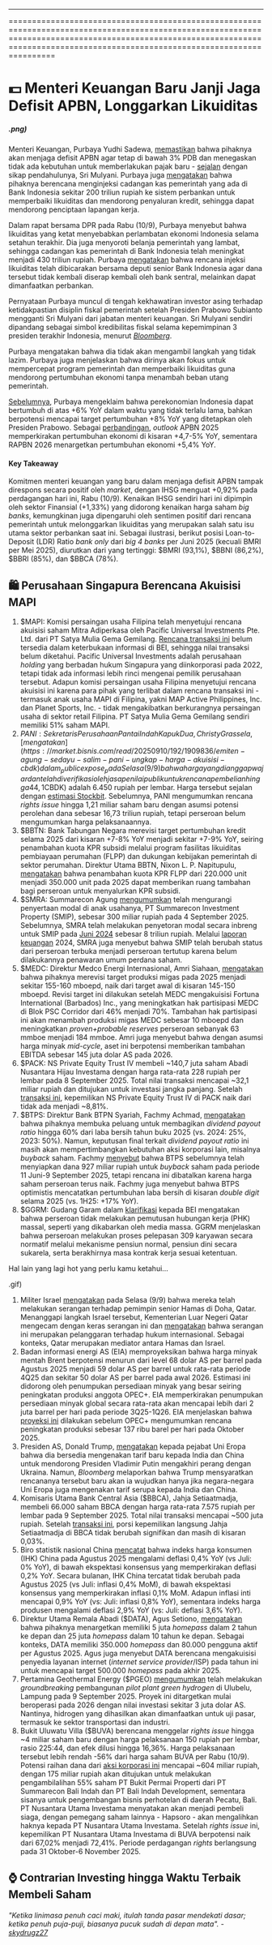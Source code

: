 ---

==================================================================================================================================================================================================================================

# 💵 Menteri Keuangan Baru Janji Jaga Defisit APBN, Longgarkan Likuiditas

##### .png)

#####

Menteri Keuangan, Purbaya Yudhi Sadewa, [memastikan](https://www.reuters.com/world/asia-pacific/indonesias-new-finance-minister-plans-liquidity-measures-with-central-bank-boost-2025-09-09/) bahwa pihaknya akan menjaga defisit APBN agar tetap di bawah 3% PDB dan menegaskan tidak ada kebutuhan untuk memberlakukan pajak baru - [sejalan](https://snips.stockbit.com/snips-terbaru/-pani-berencana-rights-issue-untuk-tambah-kepemilikan-di-cbdk#:~:text=Menteri%20Keuangan%2C%20Sri,terlindungi%20melalui%20insentif.) dengan sikap pendahulunya, Sri Mulyani. Purbaya juga [mengatakan](https://www.reuters.com/world/asia-pacific/indonesia-minister-says-will-use-government-funds-add-liquidity-banking-system-2025-09-10/) bahwa pihaknya berencana menginjeksi cadangan kas pemerintah yang ada di Bank Indonesia sekitar 200 triliun rupiah ke sistem perbankan untuk memperbaiki likuiditas dan mendorong penyaluran kredit, sehingga dapat mendorong penciptaan lapangan kerja.

Dalam rapat bersama DPR pada Rabu (10/9), Purbaya menyebut bahwa likuiditas yang ketat menyebabkan perlambatan ekonomi Indonesia selama setahun terakhir. Dia juga menyoroti belanja pemerintah yang lambat, sehingga cadangan kas pemerintah di Bank Indonesia telah meningkat menjadi 430 triliun rupiah. Purbaya [mengatakan](https://nasional.kontan.co.id/news/dorong-pertumbuhan-ekonomi-pemerintah-akan-kucurkan-dana-rp-200-triliun-ke-perbankan) bahwa rencana injeksi likuiditas telah dibicarakan bersama deputi senior Bank Indonesia agar dana tersebut tidak kembali diserap kembali oleh bank sentral, melainkan dapat dimanfaatkan perbankan.

Pernyataan Purbaya muncul di tengah kekhawatiran investor asing terhadap ketidakpastian disiplin fiskal pemerintah setelah Presiden Prabowo Subianto mengganti Sri Mulyani dari jabatan menteri keuangan. Sri Mulyani sendiri dipandang sebagai simbol kredibilitas fiskal selama kepemimpinan 3 presiden terakhir Indonesia, menurut _[Bloomberg](https://www.bloomberg.com/news/articles/2025-09-08/indonesia-to-reshuffle-finance-officials-cabinet-after-protests#:~:text=Indrawati%20has%20led,Widodo%20in%202016.)_.

Purbaya mengatakan bahwa dia tidak akan mengambil langkah yang tidak lazim. Purbaya juga menjelaskan bahwa dirinya akan fokus untuk mempercepat program pemerintah dan memperbaiki likuiditas guna mendorong pertumbuhan ekonomi tanpa menambah beban utang pemerintah.

[Sebelumnya](https://www.bloomberg.com/news/articles/2025-09-09/indonesia-s-new-finance-chief-aims-to-spur-growth-ease-unrest), Purbaya mengeklaim bahwa perekonomian Indonesia dapat bertumbuh di atas +6% YoY dalam waktu yang tidak terlalu lama, bahkan berpotensi mencapai target pertumbuhan +8% YoY yang ditetapkan oleh Presiden Prabowo. Sebagai [perbandingan](https://snips.stockbit.com/snips-terbaru/-rapbn-2026-ekonomi-ditarget-54-via-8-program-prioritas), _outlook_ APBN 2025 memperkirakan pertumbuhan ekonomi di kisaran +4,7-5% YoY, sementara RAPBN 2026 menargetkan pertumbuhan ekonomi +5,4% YoY.

#### Key Takeaway

Komitmen menteri keuangan yang baru dalam menjaga defisit APBN tampak direspons secara positif oleh _market_, dengan IHSG menguat +0,92% pada perdagangan hari ini, Rabu (10/9). Kenaikan IHSG sendiri hari ini dipimpin oleh sektor Finansial (+1,33%) yang didorong kenaikan harga saham _big banks_, kemungkinan juga dipengaruhi oleh sentimen positif dari rencana pemerintah untuk melonggarkan likuiditas yang merupakan salah satu isu utama sektor perbankan saat ini. Sebagai ilustrasi, berikut posisi Loan-to-Deposit (LDR) Ratio _bank only_ dari _big 4 banks_ per Juni 2025 (kecuali BMRI per Mei 2025), diurutkan dari yang tertinggi: $BMRI (93,1%), $BBNI (86,2%), $BBRI (85%), dan $BBCA (78%).

## 🛍️ Perusahaan Singapura Berencana Akuisisi MAPI

1.  $MAPI: Komisi persaingan usaha Filipina telah menyetujui rencana akuisisi saham Mitra Adiperkasa oleh Pacific Universal Investments Pte. Ltd. dari PT Satya Mulia Gema Gemilang. [Rencana transaksi ini](https://www.phcc.gov.ph/resource-details/pcc-clears-pacific-universal-investments-acquisition-of-pt-mitra) belum tersedia dalam keterbukaan informasi di BEI, sehingga nilai transaksi belum diketahui. Pacific Universal Investments adalah perusahaan _holding_ yang berbadan hukum Singapura yang diinkorporasi pada 2022, tetapi tidak ada informasi lebih rinci mengenai pemilik perusahaan tersebut. Adapun komisi persaingan usaha Filipina menyetujui rencana akuisisi ini karena para pihak yang terlibat dalam rencana transaksi ini - termasuk anak usaha MAPI di Filipina, yakni MAP Active Philippines, Inc. dan Planet Sports, Inc. - tidak mengakibatkan berkurangnya persaingan usaha di sektor retail Filipina. PT Satya Mulia Gema Gemilang sendiri memiliki 51% saham MAPI.
2.  $PANI: Sekretaris Perusahaan Pantai Indah Kapuk Dua, Christy Grassela, [mengatakan](https://market.bisnis.com/read/20250910/192/1909836/emiten-agung-sedayu-salim-pani-ungkap-harga-akuisisi-cbdk) dalam _public expose_ pada Selasa (9/9) bahwa harga yang dianggap wajar dan telah diverifikasi oleh jasa penilai publik untuk rencana pembelian hingga 44,1% saham Bangun Kosambi Sukses ($CBDK) adalah 6.450 rupiah per lembar. Harga tersebut sejalan dengan [estimasi Stockbit](https://stockbit.com/post/20796246). Sebelumnya, PANI mengumumkan rencana _rights issue_ hingga 1,21 miliar saham baru dengan asumsi potensi perolehan dana sebesar 16,73 triliun rupiah, tetapi perseroan belum mengumumkan harga pelaksanaannya.
3.  $BBTN: Bank Tabungan Negara merevisi target pertumbuhan kredit selama 2025 dari kisaran +7-8% YoY menjadi sekitar +7-9% YoY, seiring penambahan kuota KPR subsidi melalui program fasilitas likuiditas pembiayaan perumahan (FLPP) dan dukungan kebijakan pemerintah di sektor perumahan. Direktur Utama BBTN, Nixon L. P. Napitupulu, [mengatakan](https://www.idxchannel.com/banking/btn-bbtn-bidik-pertumbuhan-kredit-di-kisaran-7-9-persen) bahwa penambahan kuota KPR FLPP dari 220.000 unit menjadi 350.000 unit pada 2025 dapat memberikan ruang tambahan bagi perseroan untuk menyalurkan KPR subsidi.
4.  $SMRA: Summarecon Agung [mengumumkan](https://www.idx.co.id/StaticData/NewsAndAnnouncement/ANNOUNCEMENTSTOCK/From_EREP/202509/7910a197aa_fe5b46ce58.pdf) telah mengurangi penyertaan modal di anak usahanya, PT Summarecon Investment Property (SMIP), sebesar 300 miliar rupiah pada 4 September 2025. Sebelumnya, SMRA telah melakukan penyetoran modal secara inbreng untuk SMIP pada [Juni 2024](https://www.idx.co.id/StaticData/NewsAndAnnouncement/ANNOUNCEMENTSTOCK/From_EREP/202406/d2cd3d88dd_bc3dc573da.pdf) sebesar 8 triliun rupiah. Melalui [laporan keuangan](http://emitten-announcement.stockbit.com/attachments/SMRA_LapKeu_FY2024.pdf) 2024, SMRA juga menyebut bahwa SMIP telah berubah status dari perseroan terbuka menjadi perseroan tertutup karena belum dilakukannya penawaran umum perdana saham.
5.  $MEDC: Direktur Medco Energi Internasional, Amri Siahaan, [mengatakan](https://market.bisnis.com/read/20250910/192/1910066/medco-medc-genjot-produksi-migas-2025-akuisisi-repsol-di-blok-corridor-jadi-tenaga-baru) bahwa pihaknya merevisi target produksi migas pada 2025 menjadi sekitar 155-160 mboepd, naik dari target awal di kisaran 145-150 mboepd. Revisi target ini dilakukan setelah MEDC mengakuisisi Fortuna International (Barbados) Inc., yang meningkatkan hak partisipasi MEDC di Blok PSC Corridor dari 46% menjadi 70%. Tambahan hak partisipasi ini akan menambah produksi migas MEDC sebesar 10 mboepd dan meningkatkan _proven+probable reserves_ perseroan sebanyak 63 mmboe menjadi 184 mmboe. Amri juga menyebut bahwa dengan asumsi harga minyak _mid-cycle_, aset ini berpotensi memberikan tambahan EBITDA sebesar 145 juta dolar AS pada 2026.
6.  $PACK: NS Private Equity Trust IV membeli ~140,7 juta saham Abadi Nusantara Hijau Investama dengan harga rata-rata 228 rupiah per lembar pada 8 September 2025. Total nilai transaksi mencapai ~32,1 miliar rupiah dan ditujukan untuk investasi jangka panjang. Setelah [transaksi ini](https://www.idx.co.id/StaticData/NewsAndAnnouncement/ANNOUNCEMENTSTOCK/From_EREP/202509/f7a7b0415f_30961d2738.pdf), kepemilikan NS Private Equity Trust IV di PACK naik dari tidak ada menjadi ~8,81%.
7.  $BTPS: Direktur Bank BTPN Syariah, Fachmy Achmad, [mengatakan](https://finansial.bisnis.com/read/20250910/231/1910014/btpn-syariah-btps-buka-peluang-bagi-dividen-hingga-60-dari-laba-tahun-ini) bahwa pihaknya membuka peluang untuk membagikan _dividend payout ratio_ hingga 60% dari laba bersih tahun buku 2025 (vs. 2024: 25%, 2023: 50%). Namun, keputusan final terkait _dividend payout ratio_ ini masih akan mempertimbangkan kebutuhan aksi korporasi lain, misalnya _buyback_ saham. Fachmy [menyebut](https://finansial.bisnis.com/read/20250910/90/1910045/btps-batal-buyback-saham-meski-siapkan-dana-hampir-rp1-triliun-ini-alasannya) bahwa BTPS sebelumnya telah menyiapkan dana 927 miliar rupiah untuk _buyback_ saham pada periode 11 Juni-9 September 2025, tetapi rencana ini dibatalkan karena harga saham perseroan terus naik. Fachmy juga menyebut bahwa BTPS optimistis mencatatkan pertumbuhan laba bersih di kisaran _double digit_ selama 2025 (vs. 1H25: +17% YoY).
8.  $GGRM: Gudang Garam dalam [klarifikasi](https://www.idx.co.id/StaticData/NewsAndAnnouncement/ANNOUNCEMENTSTOCK/From_EREP/202509/a358597bf7_68de85bfef.pdf) kepada BEI mengatakan bahwa perseroan tidak melakukan pemutusan hubungan kerja (PHK) massal, seperti yang dikabarkan oleh media massa. GGRM menjelaskan bahwa perseroan melakukan proses pelepasan 309 karyawan secara normatif melalui mekanisme pensiun normal, pensiun dini secara sukarela, serta berakhirnya masa kontrak kerja sesuai ketentuan.

Hal lain yang lagi hot yang perlu kamu ketahui...

.gif)

1.  Militer Israel [mengatakan](https://www.reuters.com/business/energy/oil-settles-higher-after-israeli-attack-qatar-2025-09-09/) pada Selasa (9/9) bahwa mereka telah melakukan serangan terhadap pemimpin senior Hamas di Doha, Qatar. Menanggapi langkah Israel tersebut, Kementerian Luar Negeri Qatar mengecam dengan keras serangan ini dan [mengatakan](https://www.bbc.com/news/articles/cq5jl77ygv4o#:~:text=Qatar%20quickly%20accused%20Israel%20of%20%22reckless%22%20behaviour%20and%20breaking%20international%20law%20after%20the%20attack%20on%20a%20residential%20premises%20in%20the%20city.) bahwa serangan ini merupakan pelanggaran terhadap hukum internasional. Sebagai konteks, Qatar merupakan mediator antara Hamas dan Israel.
2.  Badan informasi energi AS (EIA) memproyeksikan bahwa harga minyak mentah Brent berpotensi menurun dari level 68 dolar AS per barrel pada Agustus 2025 menjadi 59 dolar AS per barrel untuk rata-rata periode 4Q25 dan sekitar 50 dolar AS per barrel pada awal 2026. Estimasi ini didorong oleh penumpukan persediaan minyak yang besar seiring peningkatan produksi anggota OPEC+. EIA memperkirakan penumpukan persediaan minyak global secara rata-rata akan mencapai lebih dari 2 juta barrel per hari pada periode 3Q25-1Q26. EIA menjelaskan bahwa [proyeksi ini](https://www.eia.gov/outlooks/steo/) dilakukan sebelum OPEC+ mengumumkan rencana peningkatan produksi sebesar 137 ribu barel per hari pada Oktober 2025.
3.  Presiden AS, Donald Trump, [mengatakan](https://www.bloomberg.com/news/articles/2025-09-09/trump-floats-massive-tariffs-on-china-india-to-pressure-russia?srnd=homepage-asia) kepada pejabat Uni Eropa bahwa dia bersedia mengenakan tarif baru kepada India dan China untuk mendorong Presiden Vladimir Putin mengakhiri perang dengan Ukraina. Namun, _Bloomberg_ melaporkan bahwa Trump mensyaratkan rencananya tersebut baru akan ia wujudkan hanya jika negara-negara Uni Eropa juga mengenakan tarif serupa kepada India dan China.
4.  Komisaris Utama Bank Central Asia ($BBCA), Jahja Setiaatmadja, membeli 66.000 saham BBCA dengan harga rata-rata 7.575 rupiah per lembar pada 9 September 2025. Total nilai transaksi mencapai ~500 juta rupiah. Setelah [transaksi ini](https://www.idx.co.id/StaticData/NewsAndAnnouncement/ANNOUNCEMENTSTOCK/From_EREP/202509/6c4f4717e9_5af797fcec.pdf), porsi kepemilikan langsung Jahja Setiaatmadja di BBCA tidak berubah signifikan dan masih di kisaran 0,03%.
5.  Biro statistik nasional China [mencatat](https://www.reuters.com/world/china/chinas-producer-deflation-eases-helped-by-crackdown-price-wars-2025-09-10/) bahwa indeks harga konsumen (IHK) China pada Agustus 2025 mengalami deflasi 0,4% YoY (vs Juli: 0% YoY), di bawah ekspektasi konsensus yang memperkirakan deflasi 0,2% YoY. Secara bulanan, IHK China tercatat tidak berubah pada Agustus 2025 (vs Juli: inflasi 0,4% MoM), di bawah ekspektasi konsensus yang memperkirakan inflasi 0,1% MoM. Adapun inflasi inti mencapai 0,9% YoY (vs: Juli: inflasi 0,8% YoY), sementara indeks harga produsen mengalami deflasi 2,9% YoY (vs: Juli: deflasi 3,6% YoY).
6.  Direktur Utama Remala Abadi ($DATA), Agus Setiono, [mengatakan](https://epaper.bisnis.com/epaper/detail/page/159910/) bahwa pihaknya menargetkan memiliki 5 juta _homepass_ dalam 2 tahun ke depan dan 25 juta _homepass_ dalam 10 tahun ke depan. Sebagai konteks, DATA memiliki 350.000 _homepass_ dan 80.000 pengguna aktif per Agustus 2025. Agus juga menyebut DATA berencana mengakuisisi penyedia layanan internet (_internet service provider_/ISP) pada tahun ini untuk mencapai target 500.000 _homepass_ pada akhir 2025.
7.  Pertamina Geothermal Energy ($PGEO) [mengumumkan](https://www.idx.co.id/StaticData/NewsAndAnnouncement/ANNOUNCEMENTSTOCK/From_EREP/202509/0d85cde3db_b6722d1821.pdf) telah melakukan _groundbreaking_ pembangunan _pilot plant green hydrogen_ di Ulubelu, Lampung pada 9 September 2025. Proyek ini ditargetkan mulai beroperasi pada 2026 dengan nilai investasi sekitar 3 juta dolar AS. Nantinya, hidrogen yang dihasilkan akan dimanfaatkan untuk uji pasar, termasuk ke sektor transportasi dan industri.
8.  Bukit Uluwatu Villa ($BUVA) berencana menggelar _rights issue_ hingga ~4 miliar saham baru dengan harga pelaksanaan 150 rupiah per lembar, rasio 225:44, dan efek dilusi hingga 16,36%. Harga pelaksanaan tersebut lebih rendah -56% dari harga saham BUVA per Rabu (10/9). Potensi raihan dana dari [aksi korporasi ini](https://www.idx.co.id/StaticData/NewsAndAnnouncement/ANNOUNCEMENTSTOCK/From_EREP/202509/873b28ffa5_fcb35990da.pdf) mencapai ~604 miliar rupiah, dengan 175 miliar rupiah akan ditujukan untuk melakukan pengambilalihan 55% saham PT Bukit Permai Properti dari PT Summarecon Bali Indah dan PT Bali Indah Development, sementara sisanya untuk pengembangan bisnis perhotelan di daerah Pecatu, Bali. PT Nusantara Utama Investama menyatakan akan menjadi pembeli siaga, dengan pemegang saham lainnya - Hapsoro - akan mengalihkan haknya kepada PT Nusantara Utama Investama. Setelah _rights issue_ ini, kepemilikan PT Nusantara Utama Investama di BUVA berpotensi naik dari 67,02% menjadi 72,41%. Periode perdagangan _rights_ berlangsung pada 31 Oktober-6 November 2025.

## ⌚ Contrarian Investing hingga Waktu Terbaik Membeli Saham

###### _"Ketika linimasa penuh caci maki, itulah tanda pasar mendekati dasar; ketika penuh puja-puji, biasanya pucuk sudah di depan mata". -_ _[skydrugz27](https://stockbit.com/skydrugz27)_

#####
